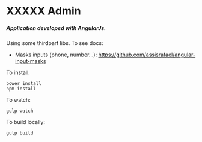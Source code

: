 XXXXX Admin
====================

##### Application developed with AngularJs.

Using some thirdpart libs. To see docs:
- Masks inputs (phone, number...): https://github.com/assisrafael/angular-input-masks

To install:
```
bower install
npm install
```

To watch:
```
gulp watch
```

To build locally:
```
gulp build
```